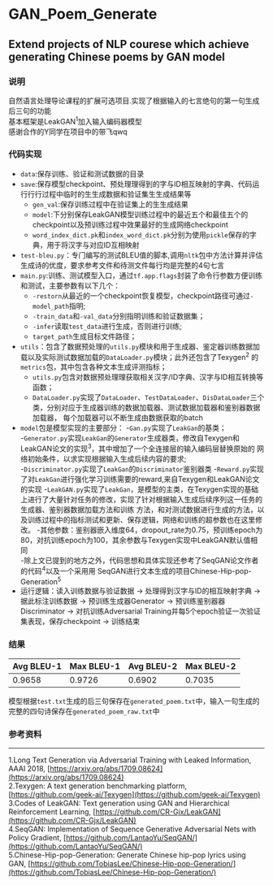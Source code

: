 # GAN_Poem_Generate
## Extend projects of NLP courese which achieve generating Chinese poems by GAN model
### 说明
自然语言处理导论课程的扩展可选项目.实现了根据输入的七言绝句的第一句生成后三句的功能</br>
基本框架是LeakGAN<sup>1</sup>加入输入编码器模型</br>
感谢合作的Y同学在项目中的带飞qwq</br>
### 代码实现
- `data`:保存训练、验证和测试数据的目录</br>
- `save`:保存模型checkpoint、预处理理得到的字与ID相互映射的字典、代码运⾏行行过程中临时的⽣生成数据和验证集⽣生成结果等</br>
   - `gen_val`:保存训练过程中在验证集上的⽣生成结果</br>
   - `model`:下分别保存LeakGAN模型训练过程中的最近五个和最佳五个的checkpoint以及预训练过程中效果最好的生成网络checkpoint</br>
   - `word_index_dict.pk`和`index_word_dict.pk`分别为使用`pickle`保存的字典，用于将汉字与对应ID互相映射</br>
- `test-bleu.py`：专⻔编写的测试BLEU值的脚本,调用`nltk`包中方法计算并评估生成诗的优度，要求参考文件和待测文件每行均是完整的4句七言</br>
- `main.py`:训练、测试模型入口，通过`tf.app.flags`封装了命令行参数方便训练和测试，主要参数有以下几个：</br>
   - `-restorn`从最近的一个checkpoint恢复模型，checkpoint路径可通过`-model_path`指明;</br>
   - `-train_data`和`-val_data`分别指明训练和验证数据集；</br>
   - `-infer`读取`test_data`进行生成，否则进行训练;</br>
   - `target_path`生成目标文件路径；</br>
- `utils`：包含了数据预处理的`utils.py`模块和用于生成器、鉴定器训练数据加载以及实际测试数据加载的`DataLoader.py`模块；此外还包含了Texygen<sup>2</sup> 的`metrics`包，其中包含各种文本生成评测指标；
   - `utils.py`包含对数据预处理理获取相关汉字/ID字典、汉字与ID相互转换等函数；
   - `DataLoader.py`实现了`DataLoader`、`TestDataLoader`、`DisDataLoader`三个类，分别对应于生成器训练的数据加载器、测试数据加载器和鉴别器数据加载器，
   每个加载器可以不断生成由数据获取的batch</br>
- `model`包是模型实现的主要部分：
   -`Gan.py`实现了`LeakGan`的基类；<br>
   -`Generator.py`实现`LeakGan`的`Generator`生成器类，修改自Texygen和LeakGAN论文的实现<sup>3</sup>，其中增加了一个全连接层的输入编码层替换原始的
   网络初始条件，以求实现根据输入生成后续内容的要求;</br>
   -`Discriminator.py`实现了`LeakGan`的`Discriminator`鉴别器类
   -`Reward.py`实现了对`LeakGan`进行强化学习训练需要的reward,来自Texygen和LeakGAN论文的实现
   -`LeakGAN.py`实现了`LeakGan`，是模型的主类，在Texygen实现的基础上进行了大量针对任务的修改，实现了针对根据输入生成后续序列这⼀任务的生成器、鉴别器数据加载方法和训练
方法，和对测试数据进行生成的方法，以及训练过程中的指标测试和更新、保存逻辑，⽹络和训练的超参数也在这里修改。 
-其他参数：鉴别器嵌入维度64，dropout_rate为0.75，预训练epoch为80，对抗训练epoch为100，其余参数与Texygen实现中LeakGAN默认值相同</br>
-除上文已提到的地⽅之外，代码思想和具体实现还参考了SeqGAN论文作者的代码<sup>4</sup>以及⼀个采⽤用 SeqGAN进行⽂本⽣成的项⽬Chinese-Hip-pop-Generation<sup>5</sup> </br>
- 运行逻辑：读⼊训练数据与验证数据 -> 处理得到汉字与ID的相互映射字典 -> 据此标注训练数据 -> 预训练生成器Generator -> 
预训练鉴别器器Discriminator -> 对抗训练Adversarial Training并每5个epoch验证一次验证集表现，保存checkpoint -> 训练结束</br>

### 结果 </br>
|Avg BLEU-1|Max BLEU-1|Avg BLEU-2|Max BLEU-2|
|----------|----------|----------|----------|
|0.9658|0.9726|0.6902|0.7035|

模型根据`test.txt`生成的后三句保存在`generated_poem.txt`中，输入一句生成的完整的四句诗保存在`generated_poem_raw.txt`中</br>

### 参考资料
---------------------------------------------
1.Long Text Generation via Adversarial Training with Leaked Information, AAAI 2018, [https://arxiv.org/abs/1709.08624](https://arxiv.org/abs/1709.08624)</br>
2.Texygen: A text generation benchmarking platform, [https://github.com/geek-ai/Texygen](https://github.com/geek-ai/Texygen)</br>
3.Codes of LeakGAN: Text generation using GAN and Hierarchical Reinforcement Learning, [https://github.com/CR-Gjx/LeakGAN](https://github.com/CR-Gjx/LeakGAN)</br>
4.SeqGAN: Implementation of Sequence Generative Adversarial Nets with Policy Gradient, [https://github.com/LantaoYu/SeqGAN/](https://github.com/LantaoYu/SeqGAN/)</br>
5.Chinese-Hip-pop-Generation: Generate Chinese hip-pop lyrics using GAN, [https://github.com/TobiasLee/Chinese-Hip-pop-Generation/](https://github.com/TobiasLee/Chinese-Hip-pop-Generation/)</br>
